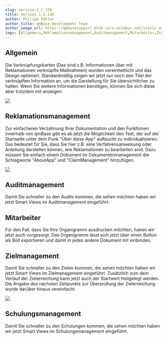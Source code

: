 ```yaml
---
slug: version-1_1_136
title: Version 1.1.136
author: Philipp Pähler
author_title: qmBase Development Team
author_image_url: https://qmbasesupport.blob.core.windows.net/static-assets/img/persons/paehler_round.png
tags: [Allgemein,Reklamationsmanagement,Auditmanagement,Mitarbeiter,Zielmanagement,Schulungsmanagement,Changelog]
---
```

## Allgemein

Die Verknüpfungskarten (Das sind z.B. Informationen über mit Reklamationen verknüpfte Maßnahmen) wurden vereinheitlicht und das Design optimiert. Standardmäßig zeigen wir jetzt nur noch den Titel der verknüpften Information an, um die Darstellung für Sie übersichtlicher zu halten. Wenn Sie weitere Informationen benötigen, können Sie sich diese aber trotzdem mit anzeigen.

![](https://caqadmin.blob.core.windows.net/releasenotes/124-images/b19a03b1-e57c-4a9c-a6b4-f5f06008a6e9-mceclip1.gif)

## Reklamationsmanagement

Zur einfacheren Verzahnung Ihrer Dokumentation und den Funktionen innerhalb von qmBase gibt es ab jetzt die Möglichkeit den Text, der auf der Startseite unter dem Punk "Über diese App" auftaucht zu individualisieren. Das bedeutet für Sie, dass Sie hier z.B. eine Verfahrensanweisung oder Anleitung darstellen können, wie Reklamationen zu bearbeiten sind. Dazu müssen Sie einfach einem Dokument im Dokumentenmanagement die Schlagworte "AboutApp" und "ClaimManagement" hinzufügen.

![](https://caqadmin.blob.core.windows.net/releasenotes/124-images/7453a697-28c0-4f23-8d25-3022bdb4fe05-mceclip0.png)

## Auditmanagement

Damit Sie schneller zu den Audits kommen, die sehen möchten haben wir jetzt Smart Views im Auditmanagement eingeführt.

## Mitarbeiter

Für den Fall, dass Sie Ihre Organigramm ausdrucken möchten, haben wir jetzt auch vorgesorgt. Das Organigramm lässt sich jetzt über einen Button als Bild exportieren und damit in jedes andere Dokument mit einbinden.

## Zielmanagement

Damit Sie schneller zu den Zielen kommen, die sehen möchten haben wir jetzt Smart Views im Zielmanagement eingeführt. Zusätzlich zum dem Verlauf der Zielerreichung kann jetzt auch der Startwert festgelegt werden. Die Angabe des nächsten Zeitpunkts zur Überprüfung der Zielerreichung wurde darüber hinaus vereinfacht.

![](https://caqadmin.blob.core.windows.net/releasenotes/124-images/fd59f92c-e684-4945-a64a-2df93108d0f1-mceclip0.png)

## Schulungsmanagement

Damit Sie schneller zu den Schulungen kommen, die sehen möchten haben wir jetzt Smart Views im Schulungsmanagement eingeführt.